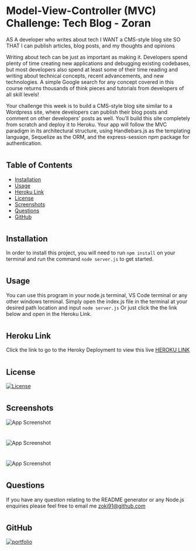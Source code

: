 
# Model-View-Controller (MVC) Challenge: Tech Blog - Zoran
AS A developer who writes about tech
I WANT a CMS-style blog site
SO THAT I can publish articles, blog posts, and my thoughts and opinions

Writing about tech can be just as important as making it. Developers spend plenty of time creating new applications and debugging existing codebases, but most developers also spend at least some of their time reading and writing about technical concepts, recent advancements, and new technologies. A simple Google search for any concept covered in this course returns thousands of think pieces and tutorials from developers of all skill levels!

Your challenge this week is to build a CMS-style blog site similar to a Wordpress site, where developers can publish their blog posts and comment on other developers’ posts as well. You’ll build this site completely from scratch and deploy it to Heroku. Your app will follow the MVC paradigm in its architectural structure, using Handlebars.js as the templating language, Sequelize as the ORM, and the express-session npm package for authentication.
 #


## Table of Contents
- [Installation](#installation)
- [Usage](#usage)
- [Heroku Link](#heroku-link)
- [License](#license)
- [Screenshots](#screenshots)
- [Questions](#questions)
- [GitHub](#github)

#
## Installation
In order to install this project, you will need to run `npm install` on your terminal and run the command `node server.js` to get started.
#
## Usage
You can use this program in your node.js terminal, VS Code terminal or any other windows terminal. Simply open the index.js file in the terminal at your desired path location and input `node server.js` Or just click the the link below and open in the Heroku Link.
#
## Heroku Link
Click the link to go to the Heroky Deployment to view this live [HEROKU LINK](https://app-mvc-tech-blog.herokuapp.com/)
#
## License
[![License](https://img.shields.io/apm/l/vim-mode)](https://choosealicense.com/licenses/mit/)
#
## Screenshots

![App Screenshot](https://i.postimg.cc/KjJFDY6c/localhost-3001.png)
#
![App Screenshot](https://i.postimg.cc/L5H2PP00/localhost-3001-dashboard-create.png)
#
![App Screenshot](https://i.postimg.cc/vBwQQk7y/localhost-3001-dashboard-edit-2.png)
#

## Questions
If you have any question relating to the README generator or any Node.js enquiries please feel free to email me zoki91@github.com
#
## GitHub
[![portfolio](https://img.shields.io/badge/my_portfolio-000?style=for-the-badge&logo=ko-fi&logoColor=white)](https://github.com/Zoki91)
#
